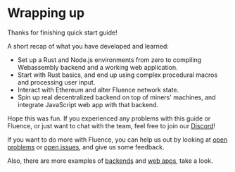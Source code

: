 # Wrapping up
Thanks for finishing quick start guide! 

A short recap of what you have developed and learned:

- Set up a Rust and Node.js environments from zero to compiling Webassembly backend and a working web application. 
- Start with Rust basics, and end up using complex procedural macros and processing user input. 
- Interact with Ethereum and alter Fluence network state. 
- Spin up real decentralized backend on top of miners' machines, and integrate JavaScript web app with that backend.

Hope this was fun. If you experienced any problems with this guide or Fluence, or just want to chat with the team, feel free to join our [Discord](TODO)!

If you want to do more with Fluence, you can help us out by looking at [open problems](../unsolved.md) or [open issues](https://github.com/fluencelabs/fluence/issues), and give us some feedback.
 
 Also, there are more examples of [backends]() and [web apps](), take a look.